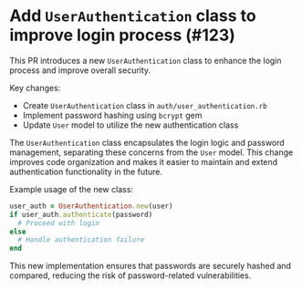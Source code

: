 <!--
This is the first example of pull request.
-->

# Add `UserAuthentication` class to improve login process (#123)

This PR introduces a new `UserAuthentication` class to enhance the login process and improve overall
security.

Key changes:

- Create `UserAuthentication` class in `auth/user_authentication.rb`
- Implement password hashing using `bcrypt` gem
- Update `User` model to utilize the new authentication class

The `UserAuthentication` class encapsulates the login logic and password management, separating
these concerns from the `User` model. This change improves code organization and makes it easier to
maintain and extend authentication functionality in the future.

Example usage of the new class:

```ruby
user_auth = UserAuthentication.new(user)
if user_auth.authenticate(password)
  # Proceed with login
else
  # Handle authentication failure
end
```

This new implementation ensures that passwords are securely hashed and compared, reducing the risk of password-related vulnerabilities.
